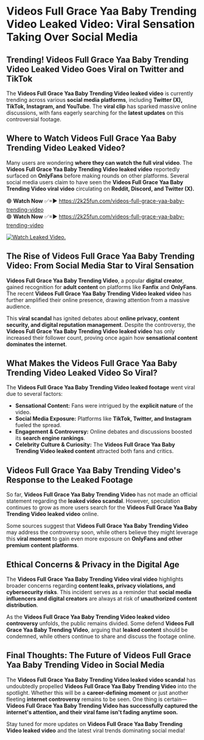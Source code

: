 # Videos Full Grace Yaa Baby Trending Video Leaked Video: Viral Sensation Taking Over Social Media

## **Trending! Videos Full Grace Yaa Baby Trending Video Leaked Video Goes Viral on Twitter and TikTok**
The **Videos Full Grace Yaa Baby Trending Video leaked video** is currently trending across various **social media platforms**, including **Twitter (X), TikTok, Instagram, and YouTube**. The **viral clip** has sparked massive online discussions, with fans eagerly searching for the **latest updates** on this controversial footage.

## **Where to Watch Videos Full Grace Yaa Baby Trending Video Leaked Video?**
Many users are wondering **where they can watch the full viral video**. The **Videos Full Grace Yaa Baby Trending Video leaked video** reportedly surfaced on **OnlyFans** before making rounds on other platforms. Several social media users claim to have seen the **Videos Full Grace Yaa Baby Trending Video viral video** circulating on **Reddit, Discord, and Twitter (X).**

🟢 **Watch Now** ✅=► https://2k25fun.com/videos-full-grace-yaa-baby-trending-video  
🟢 **Watch Now** ✅=► https://2k25fun.com/videos-full-grace-yaa-baby-trending-video  

[![Watch Leaked Video.](https://miro.medium.com/v2/resize:fit:828/format:webp/1*cilzJN44JGOrTw9NJCrNHA.gif "Watch Leaked Video")](https://2k25fun.com/videos-full-grace-yaa-baby-trending-video)

## **The Rise of Videos Full Grace Yaa Baby Trending Video: From Social Media Star to Viral Sensation**
**Videos Full Grace Yaa Baby Trending Video**, a popular **digital creator**, gained recognition for **adult content** on platforms like **Fanfix** and **OnlyFans**. The recent **Videos Full Grace Yaa Baby Trending Video leaked video** has further amplified their online presence, drawing attention from a massive audience.

This **viral scandal** has ignited debates about **online privacy, content security, and digital reputation management**. Despite the controversy, the **Videos Full Grace Yaa Baby Trending Video leaked video** has only increased their follower count, proving once again how **sensational content dominates the internet**.

## **What Makes the Videos Full Grace Yaa Baby Trending Video Leaked Video So Viral?**
The **Videos Full Grace Yaa Baby Trending Video leaked footage** went viral due to several factors:
- **Sensational Content:** Fans were intrigued by the **explicit nature** of the video.
- **Social Media Exposure:** Platforms like **TikTok, Twitter, and Instagram** fueled the spread.
- **Engagement & Controversy:** Online debates and discussions boosted its **search engine rankings**.
- **Celebrity Culture & Curiosity:** The **Videos Full Grace Yaa Baby Trending Video leaked content** attracted both fans and critics.

## **Videos Full Grace Yaa Baby Trending Video's Response to the Leaked Footage**
So far, **Videos Full Grace Yaa Baby Trending Video** has not made an official statement regarding the **leaked video scandal**. However, speculation continues to grow as more users search for the **Videos Full Grace Yaa Baby Trending Video leaked video** online.

Some sources suggest that **Videos Full Grace Yaa Baby Trending Video** may address the controversy soon, while others believe they might leverage this **viral moment** to gain even more exposure on **OnlyFans and other premium content platforms**.

## **Ethical Concerns & Privacy in the Digital Age**
The **Videos Full Grace Yaa Baby Trending Video viral video** highlights broader concerns regarding **content leaks, privacy violations, and cybersecurity risks**. This incident serves as a reminder that **social media influencers and digital creators** are always at risk of **unauthorized content distribution**.

As the **Videos Full Grace Yaa Baby Trending Video leaked video controversy** unfolds, the public remains divided. Some defend **Videos Full Grace Yaa Baby Trending Video**, arguing that **leaked content** should be condemned, while others continue to share and discuss the footage online.

## **Final Thoughts: The Future of Videos Full Grace Yaa Baby Trending Video in Social Media**
The **Videos Full Grace Yaa Baby Trending Video leaked video scandal** has undoubtedly propelled **Videos Full Grace Yaa Baby Trending Video** into the spotlight. Whether this will be a **career-defining moment** or just another fleeting **internet controversy** remains to be seen. One thing is certain—**Videos Full Grace Yaa Baby Trending Video has successfully captured the internet's attention, and their viral fame isn't fading anytime soon.**

Stay tuned for more updates on **Videos Full Grace Yaa Baby Trending Video leaked video** and the latest viral trends dominating social media!